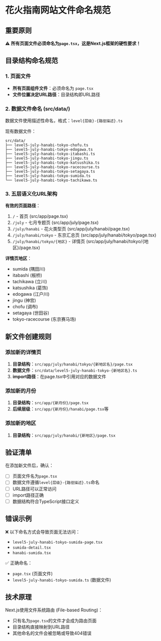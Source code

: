 # 花火指南网站文件命名规范

## 重要原则
⚠️ **所有页面文件必须命名为`page.tsx`，这是Next.js框架的硬性要求！**

## 目录结构命名规范

### 1. 页面文件
- **所有页面组件文件**：必须命名为 `page.tsx`
- **文件位置决定URL路径**：目录结构即URL路径

### 2. 数据文件命名 (src/data/)
数据文件使用描述性命名，格式：`level{层级}-{路径描述}.ts`

现有数据文件：
```
src/data/
├── level5-july-hanabi-tokyo-chofu.ts
├── level5-july-hanabi-tokyo-edogawa.ts
├── level5-july-hanabi-tokyo-itabashi.ts
├── level5-july-hanabi-tokyo-jingu.ts
├── level5-july-hanabi-tokyo-katsushika.ts
├── level5-july-hanabi-tokyo-racecourse.ts
├── level5-july-hanabi-tokyo-setagaya.ts
├── level5-july-hanabi-tokyo-sumida.ts
└── level5-july-hanabi-tokyo-tachikawa.ts
```

### 3. 五层语义化URL架构

**有效的页面路径**：
1. `/` - 首页 (src/app/page.tsx)
2. `/july` - 七月专题页 (src/app/july/page.tsx) 
3. `/july/hanabi` - 花火类型页 (src/app/july/hanabi/page.tsx)
4. `/july/hanabi/tokyo` - 东京汇总页 (src/app/july/hanabi/tokyo/page.tsx)
5. `/july/hanabi/tokyo/{地区}` - 详情页 (src/app/july/hanabi/tokyo/{地区}/page.tsx)

**详情页地区**：
- sumida (隅田川)
- itabashi (板桥)
- tachikawa (立川)
- katsushika (葛饰)
- edogawa (江户川)
- jingu (神宫)
- chofu (调布)
- setagaya (世田谷)
- tokyo-racecourse (东京赛马场)

## 新文件创建规则

### 添加新的详情页
1. **目录结构**：`src/app/july/hanabi/tokyo/{新地区名}/page.tsx`
2. **数据文件**：`src/data/level5-july-hanabi-tokyo-{新地区名}.ts`
3. **import路径**：在page.tsx中引用对应的数据文件

### 添加新的月份
1. **目录结构**：`src/app/{新月份}/page.tsx`
2. **后续层级**：`src/app/{新月份}/hanabi/page.tsx`等

### 添加新的地区
1. **目录结构**：`src/app/july/hanabi/{新地区}/page.tsx`

## 验证清单
在添加新文件后，确认：
- [ ] 页面文件名为`page.tsx`
- [ ] 数据文件遵循`level{层级}-{路径描述}.ts`命名
- [ ] URL路径可以正常访问
- [ ] import路径正确
- [ ] 数据结构符合TypeScript接口定义

## 错误示例
❌ 以下命名方式会导致页面无法访问：
- `level5-july-hanabi-tokyo-sumida-page.tsx` 
- `sumida-detail.tsx`
- `hanabi-sumida.tsx`

✅ 正确命名：
- `page.tsx` (页面文件)
- `level5-july-hanabi-tokyo-sumida.ts` (数据文件)

## 技术原理
Next.js使用文件系统路由 (File-based Routing)：
- 只有名为`page.tsx`的文件才会成为路由页面
- 目录结构直接映射到URL路径
- 其他命名的文件会被忽略或导致404错误 